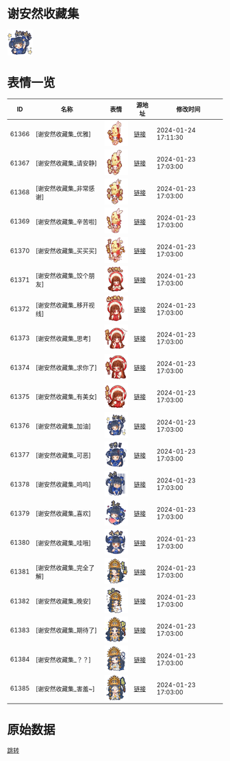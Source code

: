 # 谢安然收藏集

<img src="./cover.png" height="60" alt="cover" />

# 表情一览

|ID|名称|表情|源地址|修改时间|
|----|----|----|----|----|
|61366|[谢安然收藏集_优雅]|<img src="./pic/061366_%5B谢安然收藏集_优雅%5D.png" height="60" alt="优雅"/>|[链接](https://i0.hdslb.com/bfs/garb/bf6a79bac27eb5051942e4aa7fe85b43fcb8492e.png)|2024-01-24 17:11:30|
|61367|[谢安然收藏集_请安静]|<img src="./pic/061367_%5B谢安然收藏集_请安静%5D.png" height="60" alt="请安静"/>|[链接](https://i0.hdslb.com/bfs/garb/c022390b43e0f1052728b7c882cd7b3a172c6adf.png)|2024-01-23 17:03:00|
|61368|[谢安然收藏集_非常感谢]|<img src="./pic/061368_%5B谢安然收藏集_非常感谢%5D.png" height="60" alt="非常感谢"/>|[链接](https://i0.hdslb.com/bfs/garb/41f4fd7dbabf1a976341e40ce1a0277a3fa9dd97.png)|2024-01-23 17:03:00|
|61369|[谢安然收藏集_辛苦啦]|<img src="./pic/061369_%5B谢安然收藏集_辛苦啦%5D.png" height="60" alt="辛苦啦"/>|[链接](https://i0.hdslb.com/bfs/garb/ce3b474d0ba3924b836a8c242f2a2b4370cf9c27.png)|2024-01-23 17:03:00|
|61370|[谢安然收藏集_买买买]|<img src="./pic/061370_%5B谢安然收藏集_买买买%5D.png" height="60" alt="买买买"/>|[链接](https://i0.hdslb.com/bfs/garb/e76f4ba34536b9a0a111ae89572ffb73a88ea304.png)|2024-01-23 17:03:00|
|61371|[谢安然收藏集_饺个朋友]|<img src="./pic/061371_%5B谢安然收藏集_饺个朋友%5D.png" height="60" alt="饺个朋友"/>|[链接](https://i0.hdslb.com/bfs/garb/9a29160fd68dc066b70495aa9a8dc13d81632895.png)|2024-01-23 17:03:00|
|61372|[谢安然收藏集_移开视线]|<img src="./pic/061372_%5B谢安然收藏集_移开视线%5D.png" height="60" alt="移开视线"/>|[链接](https://i0.hdslb.com/bfs/garb/f7e37771e332fa71278425029d1cf4004ddb4cf0.png)|2024-01-23 17:03:00|
|61373|[谢安然收藏集_思考]|<img src="./pic/061373_%5B谢安然收藏集_思考%5D.png" height="60" alt="思考"/>|[链接](https://i0.hdslb.com/bfs/garb/e9d49c15223da231e2ce5bc7fcdf2ba44131a350.png)|2024-01-23 17:03:00|
|61374|[谢安然收藏集_求你了]|<img src="./pic/061374_%5B谢安然收藏集_求你了%5D.png" height="60" alt="求你了"/>|[链接](https://i0.hdslb.com/bfs/garb/42f3ea8ec333ae613be2c081073a4f0ca6b36fcc.png)|2024-01-23 17:03:00|
|61375|[谢安然收藏集_有美女]|<img src="./pic/061375_%5B谢安然收藏集_有美女%5D.png" height="60" alt="有美女"/>|[链接](https://i0.hdslb.com/bfs/garb/3c3b1afec120e8fd23f39a197763336f073610e6.png)|2024-01-23 17:03:00|
|61376|[谢安然收藏集_加油]|<img src="./pic/061376_%5B谢安然收藏集_加油%5D.png" height="60" alt="加油"/>|[链接](https://i0.hdslb.com/bfs/garb/382021b6717e47bccc976994b6e088b3dd7c7bde.png)|2024-01-23 17:03:00|
|61377|[谢安然收藏集_可恶]|<img src="./pic/061377_%5B谢安然收藏集_可恶%5D.png" height="60" alt="可恶"/>|[链接](https://i0.hdslb.com/bfs/garb/f2bea5fb2ef7eb341c7f9c03c1dcbfc458ebaf83.png)|2024-01-23 17:03:00|
|61378|[谢安然收藏集_呜呜]|<img src="./pic/061378_%5B谢安然收藏集_呜呜%5D.png" height="60" alt="呜呜"/>|[链接](https://i0.hdslb.com/bfs/garb/bf5da8da293330fe0a13720183805159ae1eab8a.png)|2024-01-23 17:03:00|
|61379|[谢安然收藏集_喜欢]|<img src="./pic/061379_%5B谢安然收藏集_喜欢%5D.png" height="60" alt="喜欢"/>|[链接](https://i0.hdslb.com/bfs/garb/8b7bb0ae1ad633b890abcc3b596ed3971ff7b36c.png)|2024-01-23 17:03:00|
|61380|[谢安然收藏集_哇哦]|<img src="./pic/061380_%5B谢安然收藏集_哇哦%5D.png" height="60" alt="哇哦"/>|[链接](https://i0.hdslb.com/bfs/garb/6c2779d0628ddf053533ba19219ad64a4eb2a5df.png)|2024-01-23 17:03:00|
|61381|[谢安然收藏集_完全了解]|<img src="./pic/061381_%5B谢安然收藏集_完全了解%5D.png" height="60" alt="完全了解"/>|[链接](https://i0.hdslb.com/bfs/garb/a5de74783182c29fe84f2f461aa8c635e7e9ef5d.png)|2024-01-23 17:03:00|
|61382|[谢安然收藏集_晚安]|<img src="./pic/061382_%5B谢安然收藏集_晚安%5D.png" height="60" alt="晚安"/>|[链接](https://i0.hdslb.com/bfs/garb/3f830e894443642669b8848e3ac06a0a5a04dff9.png)|2024-01-23 17:03:00|
|61383|[谢安然收藏集_期待了]|<img src="./pic/061383_%5B谢安然收藏集_期待了%5D.png" height="60" alt="期待了"/>|[链接](https://i0.hdslb.com/bfs/garb/3cb9fc2705880ce8ad57e0d0b11d83a3e9b6d63e.png)|2024-01-23 17:03:00|
|61384|[谢安然收藏集_？？]|<img src="./pic/061384_%5B谢安然收藏集_？？%5D.png" height="60" alt="？？"/>|[链接](https://i0.hdslb.com/bfs/garb/01d9508a8b85ca4edac04db83ff105dba49dccd1.png)|2024-01-23 17:03:00|
|61385|[谢安然收藏集_害羞~]|<img src="./pic/061385_%5B谢安然收藏集_害羞~%5D.png" height="60" alt="害羞~"/>|[链接](https://i0.hdslb.com/bfs/garb/ab00e9c3d6f36beb8db5bed18e64ab8707337d90.png)|2024-01-23 17:03:00|

# 原始数据

[跳转](./raw.json)

